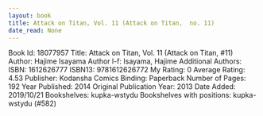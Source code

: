 ```yaml
---
layout: book
title: Attack on Titan, Vol. 11 (Attack on Titan,  no. 11)
date_read: None
---
```


Book Id: 18077957
Title: Attack on Titan, Vol. 11 (Attack on Titan, #11)
Author: Hajime Isayama
Author l-f: Isayama, Hajime
Additional Authors: 
ISBN: 1612626777
ISBN13: 9781612626772
My Rating: 0
Average Rating: 4.53
Publisher: Kodansha Comics
Binding: Paperback
Number of Pages: 192
Year Published: 2014
Original Publication Year: 2013
Date Added: 2019/10/21
Bookshelves: kupka-wstydu
Bookshelves with positions: kupka-wstydu (#582)

